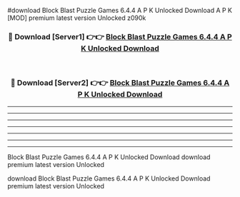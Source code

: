 #download Block Blast Puzzle Games 6.4.4 A P K Unlocked Download A P K [MOD] premium latest version Unlocked z090k 



<div align="center">
<h3>🔴 Download [Server1] 👉👉 <a href="https://apkdownload-94cd0.web.app/">Block Blast Puzzle Games 6.4.4 A P K Unlocked Download</a></h3><br>

<h3>🔴 Download [Server2] 👉👉 <a href="https://apkdownload-94cd0.web.app/">Block Blast Puzzle Games 6.4.4 A P K Unlocked Download</a></h3>
</div>





----------------------------------------------------------

----------------------------------------------------------

----------------------------------------------------------

----------------------------------------------------------

----------------------------------------------------------

----------------------------------------------------------

----------------------------------------------------------

Block Blast Puzzle Games 6.4.4 A P K Unlocked Download download premium latest version Unlocked

download Block Blast Puzzle Games 6.4.4 A P K Unlocked Download premium latest version Unlocked

